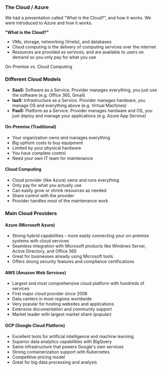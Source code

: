 
### The Cloud / Azure

We had a presentation called "What is the Cloud?", and how it works. We were introduced to Azure and how it works.

**"What is the Cloud?"**
- VMs, storage, networking (Vnets), and databases
- Cloud computing is the delivery of computing services over the internet
- Resources are provided as services, and are available to users on demand so you only pay for what you use

On-Premise vs. Cloud Computing

### Different Cloud Models

- **SaaS:** Software as a Service. Provider manages everything, you just use the software (e.g. Office 365, Gmail)
- **IaaS:** Infrastructure as a Service. Provider manages hardware, you manage OS and everything above (e.g. Virtual Machines)
- **PaaS:** Platform as a Service. Provider manages hardware and OS, you just deploy and manage your applications (e.g. Azure App Service)

#### On-Premise (Traditional)
- Your organization owns and manages everything
- Big upfront costs to buy equipment
- Limited by your physical hardware
- You have complete control
- Need your own IT team for maintenance

#### Cloud Computing
- Cloud provider (like Azure) owns and runs everything
- Only pay for what you actually use
- Can easily grow or shrink resources as needed
- Share control with the provider
- Provider handles most of the maintenance work

### Main Cloud Providers

#### Azure (Microsoft Azure)
- Strong hybrid capabilities - more easily connecting your on-premise systems with cloud services
- Seamless integration with Microsoft products like Windows Server, Active Directory, and Office 365
- Great for businesses already using Microsoft tools
- Offers strong security features and compliance certifications

#### AWS (Amazon Web Services)
- Largest and most comprehensive cloud platform with hundreds of services
- First major cloud provider since 2006
- Data centers in most regions worldwide
- Very popular for hosting websites and applications
- Extensive documentation and community support
- Market leader with largest market share (popular)

#### GCP (Google Cloud Platform)
- Excellent tools for artificial intelligence and machine learning
- Superior data analytics capabilities with BigQuery
- Same infrastructure that powers Google's own services
- Strong containerization support with Kubernetes
- Competitive pricing model
- Great for big data processing and analysis